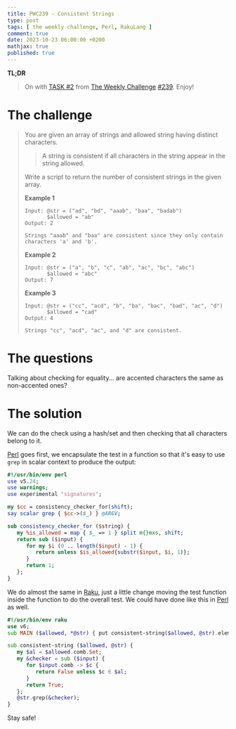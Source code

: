 ```yaml
---
title: PWC239 - Consistent Strings
type: post
tags: [ the weekly challenge, Perl, RakuLang ]
comment: true
date: 2023-10-23 06:00:00 +0200
mathjax: true
published: true
---
```


**TL;DR**

> On with [TASK #2][] from [The Weekly Challenge][] [#239][].
> Enjoy!

# The challenge

> You are given an array of strings and allowed string having distinct
> characters.
>
>> A string is consistent if all characters in the string appear in the
>> string allowed.
>
> Write a script to return the number of consistent strings in the given
> array.
>
> **Example 1**
>
>     Input: @str = ("ad", "bd", "aaab", "baa", "badab")
>            $allowed = "ab"
>     Output: 2
>
>     Strings "aaab" and "baa" are consistent since they only contain characters 'a' and 'b'.
>
> **Example 2**
>
>     Input: @str = ("a", "b", "c", "ab", "ac", "bc", "abc")
>            $allowed = "abc"
>     Output: 7
>
> **Example 3**
>
>     Input: @str = ("cc", "acd", "b", "ba", "bac", "bad", "ac", "d")
>            $allowed = "cad"
>     Output: 4
>
>     Strings "cc", "acd", "ac", and "d" are consistent.

# The questions

Talking about checking for equality... are accented characters the same
as non-accented ones?

# The solution

We can do the check using a hash/set and then checking that all
characters belong to it.

[Perl][] goes first, we encapsulate the test in a function so that it's
easy to use `grep` in scalar context to produce the output:

```perl
#!/usr/bin/env perl
use v5.24;
use warnings;
use experimental 'signatures';

my $cc = consistency_checker_for(shift);
say scalar grep { $cc->($_) } @ARGV;

sub consistency_checker_for ($string) {
   my %is_allowed = map { $_ => 1 } split m{}mxs, shift;
   return sub ($input) {
      for my $i (0 .. length($input) - 1) {
         return unless $is_allowed{substr($input, $i, 1)};
      }
      return 1;
   };
}
```

We do almost the same in [Raku][], just a little change moving the test
function inside the function to do the overall test. We could have done
like this in [Perl][] as well.

```raku
#!/usr/bin/env raku
use v6;
sub MAIN ($allowed, *@str) { put consistent-string($allowed, @str).elems }

sub consistent-string ($allowed, @str) {
   my $al = $allowed.comb.Set;
   my &checker = sub ($input) {
      for $input.comb -> $c {
         return False unless $c ∈ $al;
      }
      return True;
   };
   @str.grep(&checker);
}
```

Stay safe!

[The Weekly Challenge]: https://theweeklychallenge.org/
[#239]: https://theweeklychallenge.org/blog/perl-weekly-challenge-239/
[TASK #2]: https://theweeklychallenge.org/blog/perl-weekly-challenge-239/#TASK2
[Perl]: https://www.perl.org/
[Raku]: https://raku.org/
[manwar]: http://www.manwar.org/
